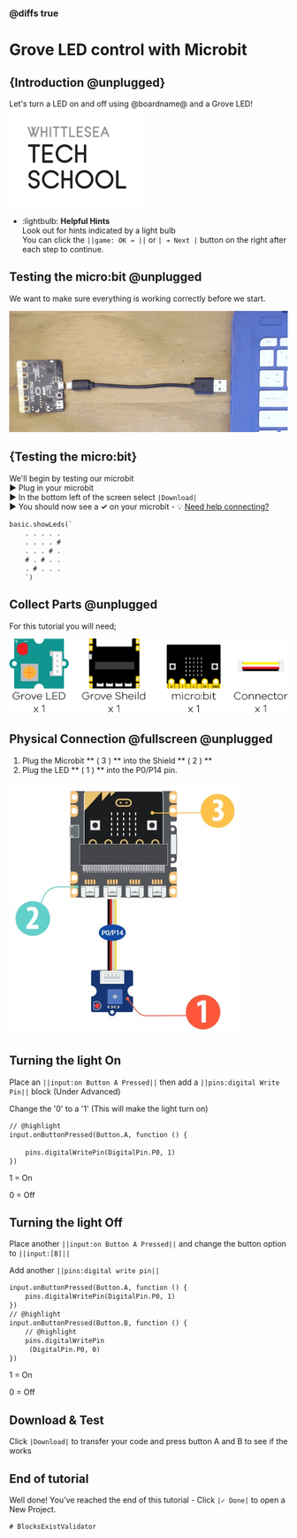 <!--
Written by: casey 

Last updated: 26/11

Ready for Upload: Y

Image Update: Complete 

Tasks:
-name change to grove-led, (replace other with grove-ledstrip)

-->

### @diffs true

# Grove LED control with Microbit

## {Introduction @unplugged}
Let's turn a LED on and off using @boardname@ and a Grove LED!
![WTS Logo](https://raw.githubusercontent.com/WTS-MP/MakecodeMicrobit/refs/heads/master/assets/WTSLogo.png)

  - :lightbulb: **Helpful Hints**   
  Look out for hints indicated by a light bulb   
You can click the ``||game: OK ➔ ||`` or ``| ➔ Next |`` button on the right after each step to continue.

## Testing the micro:bit @unplugged
We want to make sure everything is working correctly before we start.

![Plugging in microbit](https://raw.githubusercontent.com/WTS-MP/MakecodeMicrobit/refs/heads/master/assets/microbitplugin.gif)   

## {Testing the micro:bit}
We'll begin by testing our microbit   
► Plug in your microbit   
► In the bottom left of the screen select  ``|Download|``  
► You should now see a **✓** on your microbit  -  💡 [Need help connecting?](https://www.youtube.com/watch?v=qSjMDG84bMY)

```template
basic.showLeds(`
    . . . . .
    . . . . #
    . . . # .
    # . # . .
    . # . . .
    `)
```


## Collect Parts @unplugged

For this tutorial you will need;

![Parts Needed: 1x Grove LED, 1x Grove Shield, 1x micro:bit](https://raw.githubusercontent.com/WTS-MP/MakecodeMicrobit/refs/heads/master/assets/GroveSensors/GroveLED-parts.png)


## Physical Connection  @fullscreen @unplugged
1. Plug the Microbit ** ( 3 ) ** into the Shield ** ( 2 ) **
2. Plug the LED ** ( 1 ) ** into the P0/P14 pin.

![image](https://raw.githubusercontent.com/WTS-MP/MakecodeMicrobit/refs/heads/master/assets/GroveSensors/ledbuttonpress.jpg)


## Turning the light On

Place an ``||input:on Button A Pressed||`` then add a ``||pins:digital Write Pin||`` block (Under Advanced)

Change the '0' to a '1' (This will make the light turn on)

```blocks
// @highlight
input.onButtonPressed(Button.A, function () {
   
    pins.digitalWritePin(DigitalPin.P0, 1)
})

```
1 = On

0 = Off

##  Turning the light Off

Place another ``||input:on Button A Pressed||`` and change the button option to ``||input:[B]||``

Add another ``||pins:digital write pin||``

```blocks
input.onButtonPressed(Button.A, function () {
    pins.digitalWritePin(DigitalPin.P0, 1)
})
// @highlight
input.onButtonPressed(Button.B, function () {
    // @highlight
    pins.digitalWritePin
     (DigitalPin.P0, 0)
})
```
1 = On

0 = Off

## Download & Test

Click ``|Download|`` to transfer your code and press button A and B to see if the works 

## End of tutorial

Well done! You've reached the end of this tutorial - Click  ``|✓ Done|`` to open a New Project.

```validation.global
# BlocksExistValidator
```

